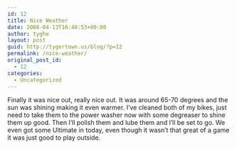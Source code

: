 ```yaml
---
id: 12
title: Nice Weather
date: 2008-04-13T16:40:53+00:00
author: tyghe
layout: post
guid: http://tygertown.us/blog/?p=12
permalink: /nice-weather/
original_post_id:
  - 12
categories:
  - Uncategorized
---
```

Finally it was nice out, really nice out. It was around 65-70 degrees and the sun was shining making it even warmer. I&#8217;ve cleaned both of my bikes, just need to take them to the power washer now with some degreaser to shine them up good. Then I&#8217;ll polish them and lube them and I&#8217;ll be set to go. We even got some Ultimate in today, even though it wasn&#8217;t that great of a game it was just good to play outside.